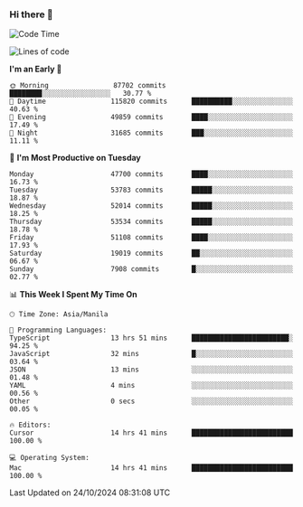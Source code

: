### Hi there 👋

<!--START_SECTION:waka-->
![Code Time](http://img.shields.io/badge/Code%20Time-5%2C662%20hrs%2045%20mins-blue)

![Lines of code](https://img.shields.io/badge/From%20Hello%20World%20I%27ve%20Written-123.1%20million%20lines%20of%20code-blue)

**I'm an Early 🐤** 

```text
🌞 Morning                87702 commits       ████████░░░░░░░░░░░░░░░░░   30.77 % 
🌆 Daytime                115820 commits      ██████████░░░░░░░░░░░░░░░   40.63 % 
🌃 Evening                49859 commits       ████░░░░░░░░░░░░░░░░░░░░░   17.49 % 
🌙 Night                  31685 commits       ███░░░░░░░░░░░░░░░░░░░░░░   11.11 % 
```
📅 **I'm Most Productive on Tuesday** 

```text
Monday                   47700 commits       ████░░░░░░░░░░░░░░░░░░░░░   16.73 % 
Tuesday                  53783 commits       █████░░░░░░░░░░░░░░░░░░░░   18.87 % 
Wednesday                52014 commits       █████░░░░░░░░░░░░░░░░░░░░   18.25 % 
Thursday                 53534 commits       █████░░░░░░░░░░░░░░░░░░░░   18.78 % 
Friday                   51108 commits       ████░░░░░░░░░░░░░░░░░░░░░   17.93 % 
Saturday                 19019 commits       ██░░░░░░░░░░░░░░░░░░░░░░░   06.67 % 
Sunday                   7908 commits        █░░░░░░░░░░░░░░░░░░░░░░░░   02.77 % 
```


📊 **This Week I Spent My Time On** 

```text
🕑︎ Time Zone: Asia/Manila

💬 Programming Languages: 
TypeScript               13 hrs 51 mins      ████████████████████████░   94.25 % 
JavaScript               32 mins             █░░░░░░░░░░░░░░░░░░░░░░░░   03.64 % 
JSON                     13 mins             ░░░░░░░░░░░░░░░░░░░░░░░░░   01.48 % 
YAML                     4 mins              ░░░░░░░░░░░░░░░░░░░░░░░░░   00.56 % 
Other                    0 secs              ░░░░░░░░░░░░░░░░░░░░░░░░░   00.05 % 

🔥 Editors: 
Cursor                   14 hrs 41 mins      █████████████████████████   100.00 % 

💻 Operating System: 
Mac                      14 hrs 41 mins      █████████████████████████   100.00 % 
```


 Last Updated on 24/10/2024 08:31:08 UTC
<!--END_SECTION:waka-->


<!--
**rad182/rad182** is a ✨ _special_ ✨ repository because its `README.md` (this file) appears on your GitHub profile.

Here are some ideas to get you started:

- 🔭 I’m currently working on ...
- 🌱 I’m currently learning ...
- 👯 I’m looking to collaborate on ...
- 🤔 I’m looking for help with ...
- 💬 Ask me about ...
- 📫 How to reach me: ...
- 😄 Pronouns: ...
- ⚡ Fun fact: ...
-->

